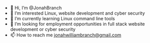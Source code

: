 - 👋 Hi, I’m @JonahBranch
- 👀 I’m interested Linux, website development and cyber security
- 🌱 I’m currently learning Linux command line tools
- 💞️ I’m looking for employment opportunities in full stack website development or cyber security
- 📫 How to reach me jonahwilliambranch@gmail.com

<!---
JonahBranch/JonahBranch is a ✨ special ✨ repository because its `README.md` (this file) appears on your GitHub profile.
You can click the Preview link to take a look at your changes.
--->
